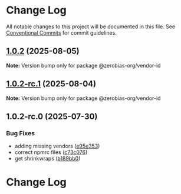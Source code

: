 # Change Log

All notable changes to this project will be documented in this file.
See [Conventional Commits](https://conventionalcommits.org) for commit guidelines.

## [1.0.2](https://github.com/zerobias-org/vendor/compare/@zerobias-org/vendor-id@1.0.2-rc.1...@zerobias-org/vendor-id@1.0.2) (2025-08-05)

**Note:** Version bump only for package @zerobias-org/vendor-id





## [1.0.2-rc.1](https://github.com/zerobias-org/vendor/compare/@zerobias-org/vendor-id@1.0.2-rc.0...@zerobias-org/vendor-id@1.0.2-rc.1) (2025-08-04)

**Note:** Version bump only for package @zerobias-org/vendor-id





## 1.0.2-rc.0 (2025-07-30)


### Bug Fixes

* adding missing vendors ([e95e353](https://github.com/zerobias-org/vendor/commit/e95e35309a1812973f4536f535eee460edc5414c))
* correct npmrc files ([c73c076](https://github.com/zerobias-org/vendor/commit/c73c0761e1e567cc0c2f0f8179725016d11caf8c))
* get shrinkwraps ([b189bb0](https://github.com/zerobias-org/vendor/commit/b189bb0cf53ad66427530ccc0eab7824527942d3))





# Change Log
